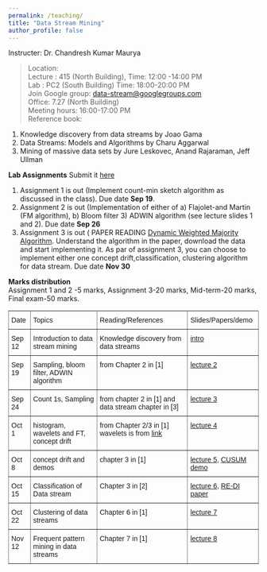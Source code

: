 ```yaml
---
permalink: /teaching/
title: "Data Stream Mining"
author_profile: false
---
```


Instructer: Dr. Chandresh Kumar Maurya  
>Location:  
>Lecture :   415 (North Building),           Time: 12:00 -14:00 PM  
>Lab :            PC2 (South Building)   Time: 18:00-20:00 PM  
Join Google group:  data-stream@googlegroups.com  
Office: 7.27 (North Building)  
Meeting hours: 16:00-17:00  PM  
Reference book:    
  1. Knowledge discovery from data streams by Joao Gama 
  2. Data Streams: Models and Algorithms by Charu Aggarwal  
  3. Mining of massive data sets by Jure Leskovec, Anand Rajaraman, Jeff Ullman

**Lab Assignments**   Submit it [here](https://classroom.github.com/a/TflJb_rW)
1. Assignment 1 is out (Implement count-min sketch algorithm as discussed in the class). Due date **Sep 19**.   
2. Assignment 2 is out (Implementation of either of a) Flajolet-and Martin (FM algorithm), b) Bloom filter 3) ADWIN algorithm (see lecture slides 1 and 2). Due date **Sep 26**
3. Assignment 3 is out ( PAPER READING [Dynamic Weighted Majority Algorithm](http://citeseerx.ist.psu.edu/viewdoc/download?doi=10.1.1.140.2481&rep=rep1&type=pdf). Understand the algorithm in the paper, download the data and start implementing it. As par of assignment 3, you can choose to implement either one concept drift,classification, clustering algorithm for data stream. Due date **Nov 30**

**Marks distribution**  
Assignment 1 and 2 -5 marks, Assignment 3-20 marks, Mid-term-20 marks, Final exam-50 marks.



<style type="text/css">
.tg  {border-collapse:collapse;border-spacing:0;}
.tg td{font-family:Arial, sans-serif;font-size:14px;padding:10px 5px;border-style:solid;border-width:1px;overflow:hidden;word-break:normal;border-color:black;}
.tg th{font-family:Arial, sans-serif;font-size:14px;font-weight:normal;padding:10px 5px;border-style:solid;border-width:1px;overflow:hidden;word-break:normal;border-color:black;}
.tg .tg-0pky{border-color:inherit;text-align:left;vertical-align:top}
</style>
<table class="tg">
  <tr>
    <th class="tg-0pky">Date</th>
    <th class="tg-0pky">Topics</th>
    <th class="tg-0pky">Reading/References</th>
    <th class="tg-0pky">Slides/Papers/demo</th>
  </tr>
  <tr>
    <td class="tg-0pky">Sep 12</td>
    <td class="tg-0pky">Introduction to data stream mining</td>
    <td class="tg-0pky">Knowledge discovery from data streams</td>
    <td class="tg-0pky"><a href="https://drive.google.com/file/d/1yw7ThJel14qX1eLXiQas1BYUHyQuT4A0/view?usp=sharing">intro</a></td>
  </tr>
  <tr>
    <td class="tg-0pky">Sep 19</td>
    <td class="tg-0pky">Sampling, bloom filter, ADWIN algorithm</td>
    <td class="tg-0pky">from Chapter 2 in [1]</td>
    <td class="tg-0pky"><a href="https://drive.google.com/file/d/199yxaqsLZ7P63tNADrDYmx39_SzyyZ3K/view?usp=sharing">lecture 2</a></td>
  </tr>
  <tr>
    <td class="tg-0pky">Sep 24</td>
    <td class="tg-0pky">Count 1s, Sampling </td>
    <td class="tg-0pky">from chapter 2 in [1] and data stream chapter in [3]</td>
    <td class="tg-0pky"><a href="https://drive.google.com/open?id=145pN7KBnEos-ltdqOuyoSZ9bRs-HHC-z">lecture 3</a></td>
  </tr>
  <tr>
    <td class="tg-0pky">Oct 1</td>
    <td class="tg-0pky">histogram, wavelets and FT, concept drift</td>
    <td class="tg-0pky">from Chapter 2/3 in [1] wavelets is from <a href="http://web.iitd.ac.in/~sumeet/WaveletTutorial.pdf">link</a></td>
    <td class="tg-0pky"><a href="https://drive.google.com/open?id=1PxX0xyP77tEdIdGdnl_68p6whbThVzPa">lecture 4</a></td>
  </tr>
 <tr>
    <td class="tg-0pky">Oct 8</td>
    <td class="tg-0pky">concept drift and demos</td>
    <td class="tg-0pky">chapter 3 in [1] </td>
    <td class="tg-0pky"><a href="https://drive.google.com/open?id=1NTdq9tLKN-70YukZArJ6ruKp4CjVtsJk">lecture 5</a>, <a href="https://drive.google.com/open?id=1zwvIHbxssTtJ_q5t5WWfXZxyhs50GUDO">CUSUM demo</a>
			</td>
  </tr>
  <tr>
    <td class="tg-0pky">Oct 15</td>
    <td class="tg-0pky">Classification of Data stream</td>
    <td class="tg-0pky">Chapter 3 in [2]</td>
    <td class="tg-0pky"><a href="https://drive.google.com/open?id=1skKbdIf50oSKZrKZny-k1ixF5ogAiUR1">lecture 6</a>, <a href="http://www.cs.bham.ac.uk/~syw/documents/papers/Hang%20Zhang%20IEEE%20Access%202019.pdf">RE-DI paper</a></td>
  </tr>
  <tr>
    <td class="tg-0pky">Oct 22</td>
    <td class="tg-0pky">Clustering of data streams</td>
    <td class="tg-0pky">Chapter 6 in [1]</td>
    <td class="tg-0pky"><a href="https://drive.google.com/open?id=1rcEQf5Zu63wajzGiRh3bRJIjjNwJzJ61">lecture 7</a></td>
  </tr>
 <tr>
    <td class="tg-0pky">Nov 12</td>
    <td class="tg-0pky">Frequent pattern mining in data streams</td>
    <td class="tg-0pky">Chapter 7 in [1]</td>
    <td class="tg-0pky"><a href="https://drive.google.com/open?id=15NKfZmmB4o7-bQVNfB-dblXBVcnrJ2cH">lecture 8</a></td>
  </tr>
</table>


